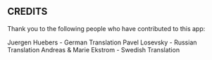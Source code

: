CREDITS
-------
Thank you to the following people who have contributed to this app:

Juergen Huebers - German Translation
Pavel Losevsky - Russian Translation
Andreas & Marie Ekstrom - Swedish Translation
